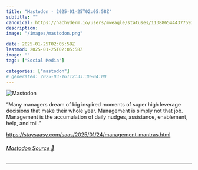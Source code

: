 ```yaml
---
title: "Mastodon - 2025-01-25T02:05:58Z"
subtitle: ""
canonical: https://hachyderm.io/users/mweagle/statuses/113886544437759378
description:
image: "/images/mastodon.png"

date: 2025-01-25T02:05:58Z
lastmod: 2025-01-25T02:05:58Z
image: ""
tags: ["Social Media"]

categories: ["mastodon"]
# generated: 2025-03-16T12:33:30-04:00
---
```

![Mastodon](/images/mastodon.png)

<p>“Many managers dream of big inspired moments of super high leverage decisions that make their whole year. Management is simply not that job. Management is the accumulation of daily nudges, assistance, enablement, help, and toil.”</p><p><a href="https://staysaasy.com/saas/2025/01/24/management-mantras.html" target="_blank" rel="nofollow noopener noreferrer" translate="no"><span class="invisible">https://</span><span class="ellipsis">staysaasy.com/saas/2025/01/24/</span><span class="invisible">management-mantras.html</span></a></p>


###### [Mastodon Source 🐘](https://hachyderm.io/@mweagle/113886544437759378)

___
